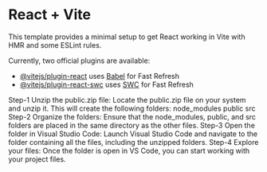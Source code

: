 # React + Vite

This template provides a minimal setup to get React working in Vite with HMR and some ESLint rules.

Currently, two official plugins are available:

- [@vitejs/plugin-react](https://github.com/vitejs/vite-plugin-react/blob/main/packages/plugin-react/README.md) uses [Babel](https://babeljs.io/) for Fast Refresh
- [@vitejs/plugin-react-swc](https://github.com/vitejs/vite-plugin-react-swc) uses [SWC](https://swc.rs/) for Fast Refresh


Step-1 Unzip the public.zip file:
       Locate the public.zip file on your system and unzip it. This will create the following folders:
         node_modules
         public
         src
Step-2 Organize the folders:
         Ensure that the node_modules, public, and src folders are placed in the same directory as the other files.
Step-3 Open the folder in Visual Studio Code:
         Launch Visual Studio Code and navigate to the folder containing all the files, including the unzipped folders.
Step-4 Explore your files:
         Once the folder is open in VS Code, you can start working with your project files.
